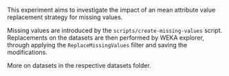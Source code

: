 This experiment aims to investigate the impact of an mean attribute value replacement strategy for missing values. 

Missing values are introduced by the `scripts/create-missing-values` script. Replacements on the datasets are then performed by WEKA explorer, through applying the `ReplaceMissingValues` filter and saving the modifications.

More on datasets in the respective datasets folder.
